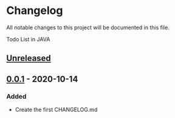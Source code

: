 # Changelog

All notable changes to this project will be documented in this file.

Todo List in JAVA

## [Unreleased]






## [0.0.1] - 2020-10-14

### Added


- Create the first CHANGELOG.md


[unreleased]: https://github.com/UserZiming/3321-project-Ziming-Wang/compare/v0.0.1...v0.0.1

[0.0.1]: https://github.com/UserZiming/3321-project-Ziming-Wang/releases/tag/v0.0.1
